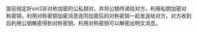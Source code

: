 提前规定好sm2非对称加密的公私钥对，并将公钥传递给对方，利用私钥加密对称密钥，利用对称密钥加密消息连同加密后的对称密钥一起发送给对方，对方收到后利用公钥解密得到对称密钥，利用对称密钥可以解密出明文消息。
